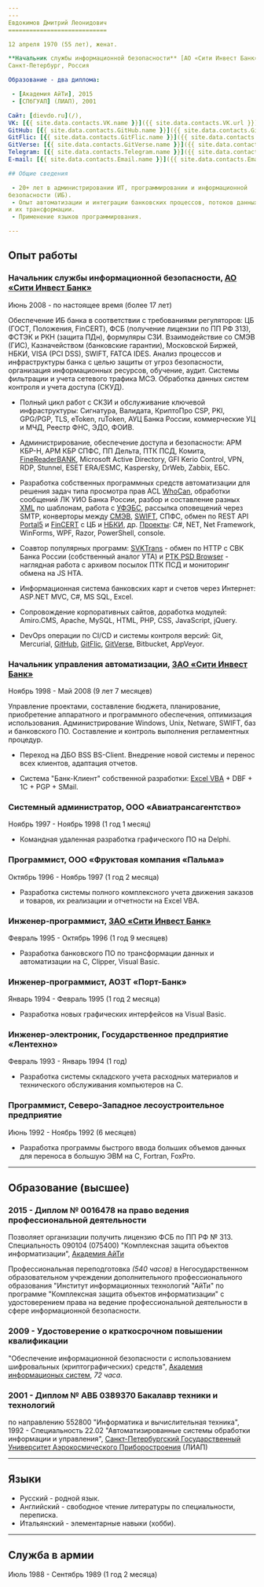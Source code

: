 ```yaml
---
---
Евдокимов Дмитрий Леонидович
============================

12 апреля 1970 (55 лет), женат.

**Начальник службы информационной безопасности** [АО «Сити Инвест Банк»]  
Санкт-Петербург, Россия

Образование - два диплома:

 - [Академия АйТи], 2015
 - [СПбГУАП] (ЛИАП), 2001

Сайт: [dievdo.ru](/),
VK: [{{ site.data.contacts.VK.name }}]({{ site.data.contacts.VK.url }}),
GitHub: [{{ site.data.contacts.GitHub.name }}]({{ site.data.contacts.GitHub.url }}),
GitFlic: [{{ site.data.contacts.GitFlic.name }}]({{ site.data.contacts.GitFlic.url }}),
GitVerse: [{{ site.data.contacts.GitVerse.name }}]({{ site.data.contacts.GitVerse.url }})  
Telegram: [{{ site.data.contacts.Telegram.name }}]({{ site.data.contacts.Telegram.url }})  
E-mail: [{{ site.data.contacts.Email.name }}]({{ site.data.contacts.Email.url }})

## Общие сведения

 - 20+ лет в администрировании ИТ, программировании и информационной 
безопасности (ИБ).
 - Опыт автоматизации и интеграции банковских процессов, потоков данных
и их трансформации.
 - Применение языков программирования.

---
```


## Опыт работы

### Начальник службы информационной безопасности, [АО «Сити Инвест Банк»]

Июнь 2008 - по настоящее время (более 17 лет)

Обеспечение ИБ банка в соответствии с требованиями регуляторов:
ЦБ (ГОСТ, Положения, FinCERT), ФСБ (получение лицензии по ПП РФ 313),
ФСТЭК и РКН (защита ПДн), формуляры СЗИ.
Взаимодействие со СМЭВ (ГИС), Казначейством (банковские гарантии),
Московской Биржей, НБКИ, VISA (PCI DSS), SWIFT, FATCA IDES. 
Анализ процессов и инфраструктуры банка с целью защиты от угроз
безопасности, организация информационных ресурсов, обучение, аудит. 
Системы фильтрации и учета сетевого трафика МСЭ. 
Обработка данных систем контроля и учета доступа (СКУД).

 - Полный цикл работ с СКЗИ и обслуживание ключевой инфраструктуры: 
Сигнатура, Валидата, КриптоПро CSP, PKI, GPG/PGP, TLS, eToken, ruToken,
АУЦ Банка России, коммерческие УЦ и МЧД, Реестр ФНС, ЭДО, ФОИВ.

 - Администрирование, обеспечение доступа и безопасности: 
АРМ КБР-Н, АРМ КБР СПФС, ПП Дельта, ПТК ПСД, Комита, [FineReaderBANK],
Microsoft Active Directory, GFI Kerio Control, VPN, RDP, Stunnel,
ESET ERA/ESMC, Kaspersky, DrWeb, Zabbix, ЕБС.

 - Разработка собственных программных средств автоматизации для решения
задач типа просмотра прав ACL [WhoCan], обработки сообщений ЛК УИО Банка
России, разбор и составление разных [XML] по шаблонам, работа с [УФЭБС],
рассылка оповещений через SMTP, конверторы между [СМЭВ], [SWIFT], СПФС,
обмен по REST API [Portal5] и [FinCERT] с ЦБ и [НБКИ], др. [Проекты]: 
C#, NET, Net Framework, WinForms, WPF, Razor, PowerShell, console.

 - Соавтор популярных программ: [SVKTrans] - обмен по HTTP с СВК Банка
России (собственный аналог УТА) и [PTK PSD Browser] - наглядная работа
с архивом посылок ПТК ПСД и мониторинг обмена на JS HTA.

 - Информационная система банковских карт и счетов через Интернет: 
ASP.NET MVC, C#, MS SQL, Excel.

 - Сопровождение корпоративных сайтов, доработка модулей: 
Amiro.CMS, Apache, MySQL, HTML, PHP, CSS, JavaScript, jQuery.

 - DevOps операции по CI/CD и системы контроля версий: 
Git, Mercurial, [GitHub], [GitFlic], [GitVerse], Bitbucket, AppVeyor.

### Начальник управления автоматизации, [ЗАО «Сити Инвест Банк»]

Ноябрь 1998 - Май 2008 (9 лет 7 месяцев)

Управление проектами, составление бюджета, планирование, приобретение
аппаратного и программного обеспечения, оптимизация использования.
Администрирование Windows, Unix, Netware, SWIFT, баз и банковского ПО.
Составление и контроль выполнения регламентных процедур.

 - Переход на ДБО BSS BS-Client. Внедрение новой системы и перенос всех
клиентов, адаптация отчетов.

 - Система "Банк-Клиент" собственной разработки: 
[Excel VBA] + DBF + 1C + PGP + SMail.

### Системный администратор, ООО «Авиатрансагентство»

Ноябрь 1997 - Ноябрь 1998 (1 год 1 месяц)

 - Командная удаленная разработка графического ПО на Delphi.

### Программист, ООО «Фруктовая компания «Пальма»

Октябрь 1996 - Ноябрь 1997 (1 год 2 месяца)
 
 - Разработка системы полного комплексного учета движения заказов и
товаров, их реализации и отчетности на Excel VBA.
 
### Инженер-программист, [ЗАО «Сити Инвест Банк»]

Февраль 1995 - Октябрь 1996 (1 год 9 месяцев)

 - Разработка банковского ПО по трансформации данных и автоматизации
на C, Clipper, Visual Basic.

### Инженер-программист, АОЗТ «Порт-Банк»

Январь 1994 - Февраль 1995 (1 год 2 месяца)

 - Разработка новых графических интерфейсов на Visual Basic.

### Инженер-электроник, Государственное предприятие «Лентехно»

Февраль 1993 - Январь 1994 (1 год)

 - Разработка системы складского учета расходных материалов и технического 
обслуживания компьютеров на С.

### Программист, Северо-Западное лесоустроительное предприятие

Июнь 1992 - Ноябрь 1992 (6 месяцев)

 - Разработка программы быстрого ввода больших объемов данных для переноса
в большую ЭВМ на С, Fortran, FoxPro.

---

## Образование (высшее)
                                 
### 2015 - Диплом № 0016478 на право ведения профессиональной деятельности

Позволяет организации получить лицензию ФСБ по ПП РФ № 313. 
Специальность 090104 (075400) "Комплексная защита объектов информатизации",
[Академия АйТи]

Профессиональная переподготовка *(540 часов)* в Негосударственном 
образовательном учреждении дополнительного профессионального образования 
"Институт информационных технологий "АйТи" по программе "Комплексная защита 
объектов информатизации" с удостоверением права на ведение профессиональной 
деятельности в сфере информационной безопасности.

### 2009 - Удостоверение о краткосрочном повышении квалификации  

"Обеспечение информационной безопасности с использованием 
шифровальных (криптографических) средств", [Академия информационых систем],
*72 часа*.

### 2001 - Диплом № АВБ 0389370 Бакалавр техники и технологий

по направлению 552800 "Информатика и вычислительная техника",  
1992 - Специальность 22.02 "Автоматизированные системы обработки информации
и управления", [Санкт-Петербургский Государственный Университет
Аэрокосмического Приборостроения] (ЛИАП)

---

## Языки

 - Русский - родной язык.
 - Английский - свободное чтение литературы по специальности, переписка.
 - Итальянский - элементарные навыки (хобби).

---

## Служба в армии

Июль 1988 - Сентябрь 1989 (1 год 2 месяца)


[АО «Сити Инвест Банк»]: https://cibank.ru/
[ЗАО «Сити Инвест Банк»]: https://cibank.ru/
[Академия АйТи]: https://www.academy.it.ru/
[Академия информационых систем]: https://infosystems.ru/
[СПбГУАП]: https://guap.ru/
[Санкт-Петербургский Государственный Университет Аэрокосмического Приборостроения]: https://guap.ru/

[GitHub]: https://github.com/diev
[GitFlic]: https://gitflic.ru/user/diev
[GitVerse]: https://gitverse.ru/diev
[Проекты]: /projects "Выполненные проекты ПО"
[Верба-OW]: /Verba-OW-Automation
[WhoCan]: /WhoCan
[XML]: /ReplForms
[УФЭБС]: /Ufebs-N
[СМЭВ]: /SMEV-Works
[SWIFT]: /Ufebs-Works
[Portal5]: /Portal5-Works
[FinCERT]: /FinCERT-Client
[НБКИ]: /Api5704
[SVKTrans]: /SVK-Transport-hta
[PTK PSD Browser]: /PTK-PSD-Browser-hta
[FineReaderBANK]: /ConvertFRBtoABS
[Excel VBA]: /Excel-VBA-Collection
